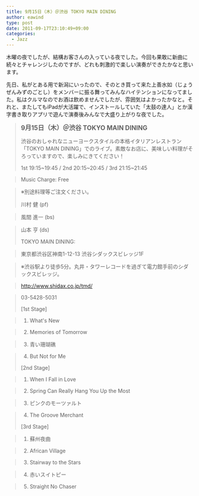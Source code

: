 ```yaml
---
title: 9月15日（木）＠渋谷 TOKYO MAIN DINING
author: eawind
type: post
date: 2011-09-17T23:10:49+09:00
categories:
  - Jazz
---
```

木曜の夜でしたが、結構お客さんの入っている夜でした。今回も果敢に新曲に続々とチャレンジしたのですが、どれも刺激的で楽しい演奏ができたかなと思います。

先日、私がとある用で新潟にいったので、そのとき買って来た上善水如（じょうぜんみずのごとし）をメンバーに振る舞ってみんなハイテンションになってました。私はクルマなのでお酒は飲めませんでしたが、雰囲気はよかったかなと。それと、またしてもiPadが大活躍で、インストールしていた「太鼓の達人」とか漢字書き取りアプリで遊んで演奏後みんなで大盛り上がりな夜でした。

> **<big>9月15日（木）＠渋谷 TOKYO MAIN DINING</big>**
>
> 渋谷のおしゃれなニューヨークスタイルの本格イタリアンレストラン「TOKYO MAIN DINING」でのライブ。素敵なお店に、美味しい料理がそろっていますので、楽しみにきてください！
>
> 1st 19:15~19:45 / 2nd 20:15~20:45 / 3rd 21:15~21:45

> Music Charge: Free

> ※別途料理等ご注文ください。
>
> 川村 健 (pf)

> 風間 進一 (bs)

> 山本 亨 (ds)
>
> TOKYO MAIN DINING:

> 東京都渋谷区神南1-12-13 渋谷シダックスビレッジ1F

> ※渋谷駅より徒歩5分。丸井・タワーレコードを過ぎて電力館手前のシダックスビレッジ。

> http://www.shidax.co.jp/tmd/

> 03-5428-5031
>
> [1st Stage]

> 1. What's New

> 2. Memories of Tomorrow

> 3. 青い珊瑚礁

> 4. But Not for Me
>
> [2nd Stage]

> 1. When I Fall in Love

> 2. Spring Can Really Hang You Up the Most

> 3. ピンクのモーツァルト

> 4. The Groove Merchant
>
> [3rd Stage]

> 1. 蘇州夜曲

> 2. African Village

> 3. Stairway to the Stars

> 4. 赤いスイトピー

> 5. Straight No Chaser

